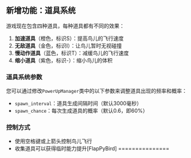 ## 新增功能：道具系统

游戏现在包含四种道具，每种道具都有不同的效果：

1. **加速道具**（橙色，标识S）：提高鸟儿的飞行速度
2. **无敌道具**（金色，标识I）：让鸟儿暂时无视碰撞
3. **慢动作道具**（蓝色，标识T）：减缓鸟儿的飞行速度
4. **缩小道具**（紫色，标识-）：缩小鸟儿的体积

### 道具系统参数

您可以通过修改`PowerUpManager`类中的以下参数来调整道具出现的频率和概率：

- `spawn_interval`：道具生成间隔时间（默认3000毫秒）
- `spawn_chance`：每次生成道具的概率（默认0.6，即60%）

### 控制方式

- 使用空格键或上箭头控制鸟儿飞行
- 收集道具可以获得临时能力提升[FlapPyBird]
===============
